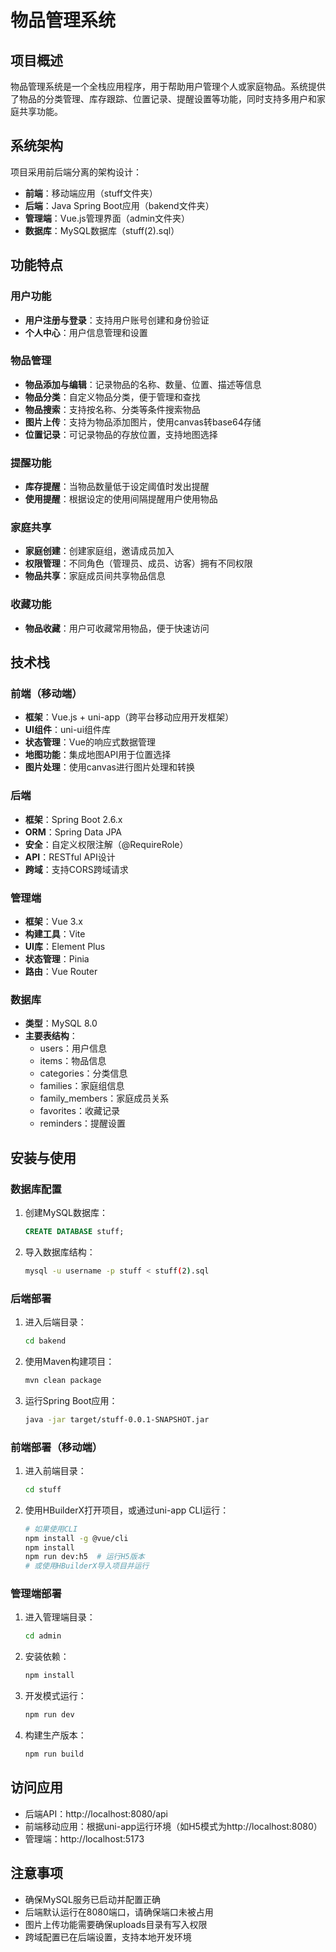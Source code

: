 # 物品管理系统

## 项目概述

物品管理系统是一个全栈应用程序，用于帮助用户管理个人或家庭物品。系统提供了物品的分类管理、库存跟踪、位置记录、提醒设置等功能，同时支持多用户和家庭共享功能。

## 系统架构

项目采用前后端分离的架构设计：

- **前端**：移动端应用（stuff文件夹）
- **后端**：Java Spring Boot应用（bakend文件夹）
- **管理端**：Vue.js管理界面（admin文件夹）
- **数据库**：MySQL数据库（stuff(2).sql）

## 功能特点

### 用户功能

- **用户注册与登录**：支持用户账号创建和身份验证
- **个人中心**：用户信息管理和设置

### 物品管理

- **物品添加与编辑**：记录物品的名称、数量、位置、描述等信息
- **物品分类**：自定义物品分类，便于管理和查找
- **物品搜索**：支持按名称、分类等条件搜索物品
- **图片上传**：支持为物品添加图片，使用canvas转base64存储
- **位置记录**：可记录物品的存放位置，支持地图选择

### 提醒功能

- **库存提醒**：当物品数量低于设定阈值时发出提醒
- **使用提醒**：根据设定的使用间隔提醒用户使用物品

### 家庭共享

- **家庭创建**：创建家庭组，邀请成员加入
- **权限管理**：不同角色（管理员、成员、访客）拥有不同权限
- **物品共享**：家庭成员间共享物品信息

### 收藏功能

- **物品收藏**：用户可收藏常用物品，便于快速访问

## 技术栈

### 前端（移动端）

- **框架**：Vue.js + uni-app（跨平台移动应用开发框架）
- **UI组件**：uni-ui组件库
- **状态管理**：Vue的响应式数据管理
- **地图功能**：集成地图API用于位置选择
- **图片处理**：使用canvas进行图片处理和转换

### 后端

- **框架**：Spring Boot 2.6.x
- **ORM**：Spring Data JPA
- **安全**：自定义权限注解（@RequireRole）
- **API**：RESTful API设计
- **跨域**：支持CORS跨域请求

### 管理端

- **框架**：Vue 3.x
- **构建工具**：Vite
- **UI库**：Element Plus
- **状态管理**：Pinia
- **路由**：Vue Router

### 数据库

- **类型**：MySQL 8.0
- **主要表结构**：
  - users：用户信息
  - items：物品信息
  - categories：分类信息
  - families：家庭组信息
  - family_members：家庭成员关系
  - favorites：收藏记录
  - reminders：提醒设置

## 安装与使用

### 数据库配置

1. 创建MySQL数据库：
   ```sql
   CREATE DATABASE stuff;
   ```

2. 导入数据库结构：
   ```bash
   mysql -u username -p stuff < stuff(2).sql
   ```

### 后端部署

1. 进入后端目录：
   ```bash
   cd bakend
   ```

2. 使用Maven构建项目：
   ```bash
   mvn clean package
   ```

3. 运行Spring Boot应用：
   ```bash
   java -jar target/stuff-0.0.1-SNAPSHOT.jar
   ```

### 前端部署（移动端）

1. 进入前端目录：
   ```bash
   cd stuff
   ```

2. 使用HBuilderX打开项目，或通过uni-app CLI运行：
   ```bash
   # 如果使用CLI
   npm install -g @vue/cli
   npm install
   npm run dev:h5  # 运行H5版本
   # 或使用HBuilderX导入项目并运行
   ```

### 管理端部署

1. 进入管理端目录：
   ```bash
   cd admin
   ```

2. 安装依赖：
   ```bash
   npm install
   ```

3. 开发模式运行：
   ```bash
   npm run dev
   ```

4. 构建生产版本：
   ```bash
   npm run build
   ```

## 访问应用

- 后端API：http://localhost:8080/api
- 前端移动应用：根据uni-app运行环境（如H5模式为http://localhost:8080）
- 管理端：http://localhost:5173

## 注意事项

- 确保MySQL服务已启动并配置正确
- 后端默认运行在8080端口，请确保端口未被占用
- 图片上传功能需要确保uploads目录有写入权限
- 跨域配置已在后端设置，支持本地开发环境